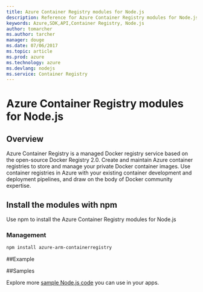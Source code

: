 ```yaml
---
title: Azure Container Registry modules for Node.js
description: Reference for Azure Container Registry modules for Node.js
keywords: Azure,SDK,API,Container Registry, Node.js
author: tomarcher
ms.author: tarcher
manager: douge
ms.date: 07/06/2017
ms.topic: article
ms.prod: azure
ms.technology: azure
ms.devlang: nodejs
ms.service: Container Registry
---
```


# Azure Container Registry modules for Node.js

## Overview
Azure Container Registry is a managed Docker registry service based on the open-source Docker Registry 2.0. Create and maintain Azure container registries to store and manage your private Docker container images. Use container registries in Azure with your existing container development and deployment pipelines, and draw on the body of Docker community expertise.

## Install the modules with npm

Use npm to install the Azure Container Registry modules for Node.js

### Management
```bash
npm install azure-arm-containerregistry
```

##Example

##Samples

Explore more [sample Node.js code](https://azure.microsoft.com/resources/samples/?platform=nodejs) you can use in your apps.